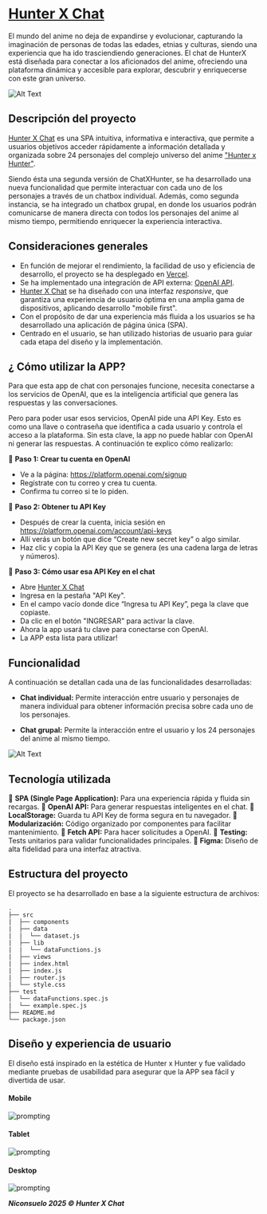 # [Hunter X Chat](https://hunterxversexchat.vercel.app/)

El mundo del anime no deja de expandirse y evolucionar, capturando la imaginación de personas de todas las edades, etnias y culturas, siendo una experiencia que ha ido trasciendiendo generaciones.
El chat de HunterX está diseñada para conectar a los aficionados del anime, ofreciendo una plataforma dinámica y accesible para explorar, descubrir y enriquecerse con este gran universo.

![Alt Text](https://media3.giphy.com/media/v1.Y2lkPTc5MGI3NjExaTlmYzEwNHN1a2QzcTFrazdhaHQ0aG44dXc5bHhhNW9waTYyaHJlMyZlcD12MV9pbnRlcm5hbF9naWZfYnlfaWQmY3Q9Zw/etW2P2cvB0PYY/giphy.gif)

## Descripción del proyecto

[Hunter X Chat](https://google.com/) es una SPA intuitiva, informativa e interactiva, que permite a usuarios objetivos acceder rápidamente a información detallada y organizada sobre 24 personajes del complejo universo del anime ["Hunter x Hunter"](https://es.wikipedia.org/wiki/Hunter_%C3%97_Hunter).

Siendo ésta una segunda versión de ChatXHunter, se ha desarrollado una nueva funcionalidad que permite interactuar con cada uno de los personajes a través de un chatbox individual. Además, como segunda instancia, se ha integrado un chatbox grupal, en donde los usuarios podrán comunicarse de manera directa con todos los personajes del anime al mismo tiempo, permitiendo enriquecer la experiencia interactiva.

## Consideraciones generales

- En función de mejorar el rendimiento, la facilidad de uso y eficiencia de desarrollo, el proyecto se ha desplegado en [Vercel](https://vercel.com/).
- Se ha implementado una integración de API externa: [OpenAI API](https://openai.com/index/openai-api/).
- [Hunter X Chat](https://google.com/) se ha diseñado con una interfaz _responsive_, que garantiza una experiencia de usuario óptima en una amplia gama de dispositivos, aplicando desarrollo "mobile first".
- Con el propósito de dar una experiencia más fluida a los usuarios se ha desarrollado una aplicación de página única (SPA).
- Centrado en el usuario, se han utilizado historias de usuario para guiar cada etapa del diseño y la implementación.

## ¿ Cómo utilizar la APP?

Para que esta app de chat con personajes funcione, necesita conectarse a los servicios de OpenAI, que es la inteligencia artificial que genera las respuestas y las conversaciones.

Pero para poder usar esos servicios, OpenAI pide una API Key. Esto es como una llave o contraseña que identifica a cada usuario y controla el acceso a la plataforma. Sin esta clave, la app no puede hablar con OpenAI ni generar las respuestas.
A continuación te explico cómo realizarlo:

📌 **Paso 1: Crear tu cuenta en OpenAI**

- Ve a la página: https://platform.openai.com/signup
- Regístrate con tu correo y crea tu cuenta.
- Confirma tu correo si te lo piden.

📌 **Paso 2: Obtener tu API Key**

- Después de crear la cuenta, inicia sesión en https://platform.openai.com/account/api-keys
- Allí verás un botón que dice “Create new secret key” o algo similar.
- Haz clic y copia la API Key que se genera (es una cadena larga de letras y números).

📌 **Paso 3: Cómo usar esa API Key en el chat**

- Abre [Hunter X Chat](https://google.com)
- Ingresa en la pestaña "API Key".
- En el campo vacío donde dice “Ingresa tu API Key”, pega la clave que copiaste.
- Da clic en el botón "INGRESAR" para activar la clave.
- Ahora la app usará tu clave para conectarse con OpenAI.
- La APP esta lista para utilizar!

## Funcionalidad

A continuación se detallan cada una de las funcionalidades desarrolladas:

- **Chat individual:** Permite interacción entre usuario y personajes de manera individual para obtener información precisa sobre cada uno de los personajes.

- **Chat grupal:** Permite la interacción entre el usuario y los 24 personajes del anime al mismo tiempo.

![Alt Text](https://media4.giphy.com/media/v1.Y2lkPTc5MGI3NjExd2dtdmF1d3JscmFwZjl1ajJwb3FpbGl5aDJxM3Z4eXFvNnk1NmUxcCZlcD12MV9pbnRlcm5hbF9naWZfYnlfaWQmY3Q9Zw/4jamu9obYceTjTNptY/giphy.gif)

## Tecnología utilizada

📌 **SPA (Single Page Application):** Para una experiencia rápida y fluida sin recargas.
📌 **OpenAI API:** Para generar respuestas inteligentes en el chat.
📌 **LocalStorage:** Guarda tu API Key de forma segura en tu navegador.
📌 **Modularización:** Código organizado por componentes para facilitar mantenimiento.
📌 **Fetch API:** Para hacer solicitudes a OpenAI.
📌 **Testing:** Tests unitarios para validar funcionalidades principales.
📌 **Figma:** Diseño de alta fidelidad para una interfaz atractiva.

## Estructura del proyecto

El proyecto se ha desarrollado en base a la siguiente estructura de archivos:

```text
.
├── src
|  ├── components
|  ├── data
|  |  └── dataset.js
|  ├── lib
|  |  └── dataFunctions.js
|  ├── views
|  ├── index.html
|  ├── index.js
|  ├── router.js
|  └── style.css
├── test
|  └── dataFunctions.spec.js
|  └── example.spec.js
├── README.md
└── package.json

```

## Diseño y experiencia de usuario

El diseño está inspirado en la estética de Hunter x Hunter y fue validado mediante pruebas de usabilidad para asegurar que la APP sea fácil y divertida de usar.

#### Mobile

![prompting](https://github.com/Niconsuelo/chatxhunter/blob/main/src/assets/gchatMobile.png.jpeg?raw=true)

#### Tablet

![prompting](https://github.com/Niconsuelo/chatxhunter/blob/main/src/assets/gchatTablet.png.jpeg?raw=true)

#### Desktop

![prompting](https://github.com/Niconsuelo/chatxhunter/blob/main/src/assets/gchatDesktop.png.jpeg?raw=true)

**_Niconsuelo 2025 &copy; Hunter X Chat_**
